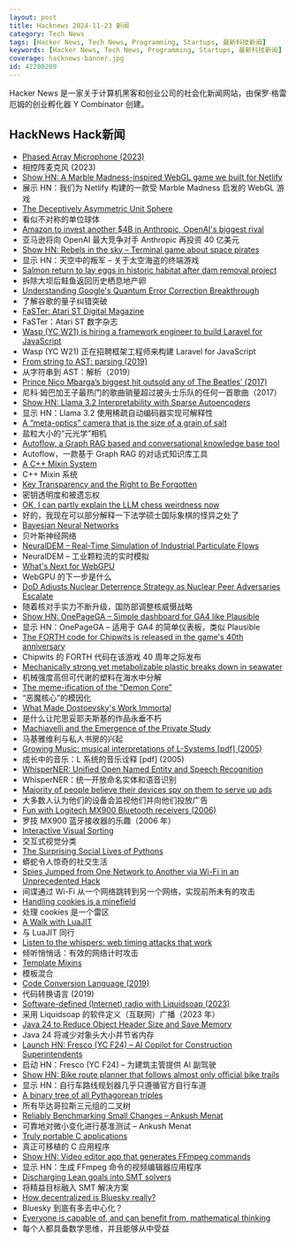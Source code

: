 ```yaml
---
layout: post
title: Hacknews 2024-11-23 新闻
category: Tech News
tags: [Hacker News, Tech News, Programming, Startups, 最新科技新闻]
keywords: [Hacker News, Tech News, Programming, Startups, 最新科技新闻]
coverage: hacknews-banner.jpg
id: 42200209
---
```


Hacker News 是一家关于计算机黑客和创业公司的社会化新闻网站，由保罗·格雷厄姆的创业孵化器 Y Combinator 创建。

## HackNews Hack新闻

- [Phased Array Microphone (2023)](https://benwang.dev/2023/02/26/Phased-Array-Microphone.html)
- 相控阵麦克风 (2023)
- [Show HN: A Marble Madness-inspired WebGL game we built for Netlify](https://5-million-devs.netlify.com/)
- 展示 HN：我们为 Netlify 构建的一款受 Marble Madness 启发的 WebGL 游戏
- [The Deceptively Asymmetric Unit Sphere](https://www.tangramvision.com/blog/the-deceptively-asymmetric-unit-sphere)
- 看似不对称的单位球体
- [Amazon to invest another $4B in Anthropic, OpenAI's biggest rival](https://www.cnbc.com/2024/11/22/amazon-to-invest-another-4-billion-in-anthropic-openais-biggest-rival.html)
- 亚马逊将向 OpenAI 最大竞争对手 Anthropic 再投资 40 亿美元
- [Show HN: Rebels in the sky – Terminal game about space pirates](https://github.com/ricott1/rebels-in-the-sky)
- 显示 HN：天空中的叛军 – 关于太空海盗的终端游戏
- [Salmon return to lay eggs in historic habitat after dam removal project](https://www.opb.org/article/2024/11/17/salmon-return-to-lay-eggs-in-historic-habitat-after-largest-dam-removal-project-in-us-history/)
- 拆除大坝后鲑鱼返回历史栖息地产卵
- [Understanding Google's Quantum Error Correction Breakthrough](https://www.quantum-machines.co/blog/understanding-googles-quantum-error-correction-breakthrough/)
- 了解谷歌的量子纠错突破
- [FaSTer: Atari ST Digital Magazine](https://www.goto10retro.com/p/faster-atari-st-digital-magazine)
- FaSTer：Atari ST 数字杂志
- [Wasp (YC W21) is hiring a framework engineer to build Laravel for JavaScript]()
- Wasp (YC W21) 正在招聘框架工程师来构建 Laravel for JavaScript
- [From string to AST: parsing (2019)](https://kubuszok.com/2019/from-string-to-ast-parsing/)
- 从字符串到 AST：解析（2019）
- [Prince Nico Mbarga’s biggest hit outsold any of The Beatles’ (2017)](https://www.narratively.com/p/his-biggest-hit-sold-more-copies-than-any-of-the-beatles-so-why-havent-you-heard-of-him)
- 尼科·姆巴加王子最热门的歌曲销量超过披头士乐队的任何一首歌曲（2017）
- [Show HN: Llama 3.2 Interpretability with Sparse Autoencoders](https://github.com/PaulPauls/llama3_interpretability_sae)
- 显示 HN：Llama 3.2 使用稀疏自动编码器实现可解释性
- [A “meta-optics” camera that is the size of a grain of salt](https://cacm.acm.org/news/a-camera-the-size-of-a-grain-of-salt-could-change-imaging-as-we-know-it/)
- 盐粒大小的“元光学”相机
- [Autoflow, a Graph RAG based and conversational knowledge base tool](https://github.com/pingcap/autoflow)
- Autoflow，一款基于 Graph RAG 的对话式知识库工具
- [A C++ Mixin System](https://jennyjams.net/blog/cpp-mixin/)
- C++ Mixin 系统
- [Key Transparency and the Right to Be Forgotten](https://soatok.blog/2024/11/21/key-transparency-and-the-right-to-be-forgotten/)
- 密钥透明度和被遗忘权
- [OK, I can partly explain the LLM chess weirdness now](https://dynomight.net/more-chess/)
- 好的，我现在可以部分解释一下法学硕士国际象棋的怪异之处了
- [Bayesian Neural Networks](https://www.cs.toronto.edu/~duvenaud/distill_bayes_net/public/)
- 贝叶斯神经网络
- [NeuralDEM – Real-Time Simulation of Industrial Particulate Flows](https://nx-ai.github.io/NeuralDEM/)
- NeuralDEM – 工业颗粒流的实时模拟
- [What's Next for WebGPU](https://developer.chrome.com/blog/next-for-webgpu)
- WebGPU 的下一步是什么
- [DoD Adjusts Nuclear Deterrence Strategy as Nuclear Peer Adversaries Escalate](https://www.defense.gov/News/News-Stories/Article/Article/3975117/dod-adjusts-nuclear-deterrence-strategy-as-nuclear-peer-adversaries-escalate/)
- 随着核对手实力不断升级，国防部调整核威慑战略
- [Show HN: OnePageGA – Simple dashboard for GA4 like Plausible](https://onepagega.com)
- 显示 HN：OnePageGA – 适用于 GA4 的简单仪表板，类似 Plausible
- [The FORTH code for Chipwits is released in the game's 40th anniversary](https://chipwits.com/2024/11/16/chipwits-40th-birthday-original-forth-code-open-sourced/)
- Chipwits 的 FORTH 代码在该游戏 40 周年之际发布
- [Mechanically strong yet metabolizable plastic breaks down in seawater](https://www.science.org/doi/abs/10.1126/science.ado1782?af=R)
- 机械强度高但可代谢的塑料在海水中分解
- [The meme-ification of the “Demon Core”](https://doomsdaymachines.net/p/the-meme-ification-of-the-demon-core)
- “恶魔核心”的模因化
- [What Made Dostoevsky's Work Immortal](https://thoughts.wyounas.com/p/what-made-dostoevsky-immortal)
- 是什么让陀思妥耶夫斯基的作品永垂不朽
- [Machiavelli and the Emergence of the Private Study](https://publicdomainreview.org/essay/machiavelli-and-the-emergence-of-the-private-study)
- 马基雅维利与私人书房的兴起
- [Growing Music: musical interpretations of L-Systems [pdf] (2005)](https://ccrma.stanford.edu/~elisse/256A/final/growing%20music%20-%20musical%20interpretations%20of%20l-systems.pdf)
- 成长中的音乐：L 系统的音乐诠释 [pdf] (2005)
- [WhisperNER: Unified Open Named Entity and Speech Recognition](https://arxiv.org/abs/2409.08107)
- WhisperNER：统一开放命名实体和语音识别
- [Majority of people believe their devices spy on them to serve up ads](https://www.newscientist.com/article/2457333-majority-of-people-believe-their-devices-spy-on-them-to-serve-up-ads/)
- 大多数人认为他们的设备会监视他们并向他们投放广告
- [Fun with Logitech MX900 Bluetooth receivers (2006)](http://www.nynaeve.net/?p=5)
- 罗技 MX900 蓝牙接收器的乐趣（2006 年）
- [Interactive Visual Sorting](https://mszula.github.io/visual-sorting/)
- 交互式视觉分类
- [The Surprising Social Lives of Pythons](https://www.nytimes.com/2024/11/13/science/ball-pythons-social-snakes.html)
- 蟒蛇令人惊奇的社交生活
- [Spies Jumped from One Network to Another via Wi-Fi in an Unprecedented Hack](https://www.wired.com/story/russia-gru-apt28-wifi-daisy-chain-breach/)
- 间谍通过 Wi-Fi 从一个网络跳转到另一个网络，实现前所未有的攻击
- [Handling cookies is a minefield](https://grayduck.mn/2024/11/21/handling-cookies-is-a-minefield/)
- 处理 cookies 是一个雷区
- [A Walk with LuaJIT](https://www.polarsignals.com/blog/posts/2024/11/13/lua-unwinding)
- 与 LuaJIT 同行
- [Listen to the whispers: web timing attacks that work](https://portswigger.net/research/listen-to-the-whispers-web-timing-attacks-that-actually-work)
- 倾听悄悄话：有效的网络计时攻击
- [Template Mixins](https://dlang.org/spec/template-mixin.html)
- 模板混合
- [Code Conversion Language (2019)](https://emacsninja.com/posts/code-conversion-language.html)
- 代码转换语言 (2019)
- [Software-defined (Internet) radio with Liquidsoap (2023)](https://blog.yossarian.net/2023/06/27/Software-defined-Internet-radio-with-Liquidsoap)
- 采用 Liquidsoap 的软件定义（互联网）广播（2023 年）
- [Java 24 to Reduce Object Header Size and Save Memory](https://www.infoq.com/news/2024/11/compact-headers-java24/)
- Java 24 将减少对象头大小并节省内存
- [Launch HN: Fresco (YC F24) – AI Copilot for Construction Superintendents]()
- 启动 HN：Fresco (YC F24) – 为建筑主管提供 AI 副驾驶
- [Show HN: Bike route planner that follows almost only official bike trails](https://trailimap.com/)
- 显示 HN：自行车路线规划器几乎只遵循官方自行车道
- [A binary tree of all Pythagorean triples](https://richardt.io/stereo_stern/)
- 所有毕达哥拉斯三元组的二叉树
- [Reliably Benchmarking Small Changes – Ankush Menat](https://ankush.dev/p/reliable-benchmarking)
- 可靠地对微小变化进行基准测试 – Ankush Menat
- [Truly portable C applications](https://lwn.net/Articles/997238/)
- 真正可移植的 C 应用程序
- [Show HN: Video editor app that generates FFmpeg commands](https://newbeelearn.com/tools/videoeditor/)
- 显示 HN：生成 FFmpeg 命令的视频编辑器应用程序
- [Discharging Lean goals into SMT solvers](https://github.com/ufmg-smite/lean-smt)
- 将精益目标融入 SMT 解决方案
- [How decentralized is Bluesky really?](https://dustycloud.org/blog/how-decentralized-is-bluesky/)
- Bluesky 到底有多去中心化？
- [Everyone is capable of, and can benefit from, mathematical thinking](https://www.quantamagazine.org/mathematical-thinking-isnt-what-you-think-it-is-20241118/)
- 每个人都具备数学思维，并且能够从中受益

